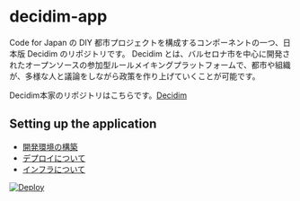 # decidim-app

Code for Japan の DIY 都市プロジェクトを構成するコンポーネントの一つ、日本版 Decidim のリポジトリです。
Decidim とは、バルセロナ市を中心に開発されたオープンソースの参加型ルールメイキングプラットフォームで、都市や組織が、多様な人と議論をしながら政策を作り上げていくことが可能です。

Decidim本家のリポジトリはこちらです。[Decidim](https://github.com/decidim/decidim)

## Setting up the application

- [開発環境の構築](/docs/DEVELOPMENT.md)
- [デプロイについて](/docs/DEPLOYMENT.md)
- [インフラについて](/docs/INFRA.md)

[![Deploy](https://www.herokucdn.com/deploy/button.svg)](https://heroku.com/deploy)
